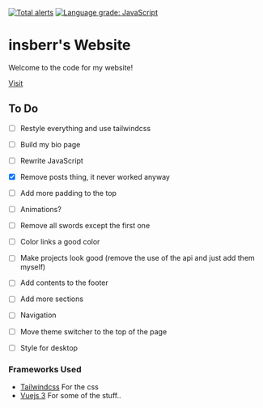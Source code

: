 [![Total alerts](https://img.shields.io/lgtm/alerts/g/insberr/insberr.github.io.svg?logo=lgtm&logoWidth=18)](https://lgtm.com/projects/g/insberr/insberr.github.io/alerts/)
[![Language grade: JavaScript](https://img.shields.io/lgtm/grade/javascript/g/insberr/insberr.github.io.svg?logo=lgtm&logoWidth=18)](https://lgtm.com/projects/g/insberr/insberr.github.io/context:javascript)

# insberr's Website
Welcome to the code for my website!

[Visit](https://insberr.github.io/)

## To Do
- [ ] Restyle everything and use tailwindcss
- [ ] Build my bio page
- [ ] Rewrite JavaScript
- [x] Remove posts thing, it never worked anyway
- [ ] Add more padding to the top
- [ ] Animations?
- [ ] Remove all swords except the first one
- [ ] Color links a good color
- [ ] Make projects look good (remove the use of the api and just add them myself)
- [ ] Add contents to the footer
- [ ] Add more sections
- [ ] Navigation
- [ ] Move theme switcher to the top of the page
- [ ] Style for desktop


### Frameworks Used
- [Tailwindcss](https://tailwindcss.com/) For the css
- [Vuejs 3](https://v3.vuejs.org/) For some of the stuff..
